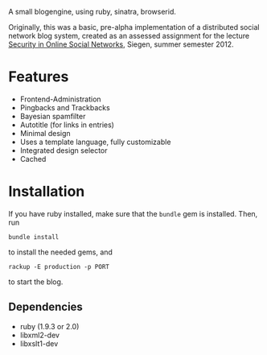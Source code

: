 A small blogengine, using ruby, sinatra, browserid.

Originally, this was a basic, pre-alpha implementation of a distributed social network blog system,
created as an assessed assignment for the lecture [Security in Online Social Networks](http://www.uni-siegen.de/fb5/itsec/lehre/ss12/sec-osn-ss12/index.html), Siegen, summer semester 2012.

# Features

 * Frontend-Administration
 * Pingbacks and Trackbacks
 * Bayesian spamfilter
 * Autotitle (for links in entries)
 * Minimal design
 * Uses a template language, fully customizable
 * Integrated design selector
 * Cached

# Installation

If you have ruby installed, make sure that the `bundle` gem is installed. Then, run

    bundle install

to install the needed gems, and

    rackup -E production -p PORT

to start the blog.


## Dependencies

 * ruby (1.9.3 or 2.0)
 * libxml2-dev 
 * libxslt1-dev
